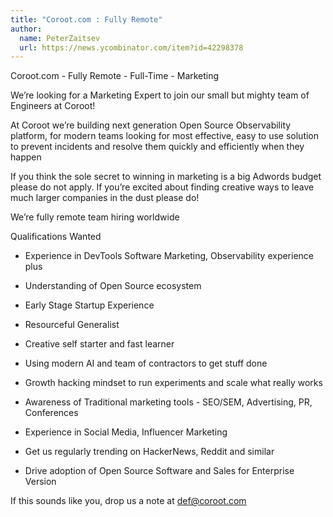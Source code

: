 ```yaml
---
title: "Coroot.com : Fully Remote"
author:
  name: PeterZaitsev
  url: https://news.ycombinator.com/item?id=42298378
---
```

Coroot.com - Fully Remote - Full-Time - Marketing

We’re looking for a Marketing Expert to join our small but mighty team of Engineers at Coroot!

At Coroot we’re building next generation Open Source Observability platform, for modern teams looking for most effective, easy to use solution to prevent incidents and resolve them quickly and efficiently when they happen

If you think the sole secret to winning in marketing is a big Adwords budget please do not apply.  If you’re excited about finding creative ways to leave much larger companies in the dust please do!

We’re fully remote team hiring worldwide

Qualifications Wanted
 - Experience in DevTools Software Marketing, Observability experience plus

- Understanding of Open Source ecosystem

- Early Stage Startup Experience

- Resourceful Generalist

- Creative self starter and fast learner

- Using modern AI and team of contractors to get stuff done

- Growth hacking mindset to run experiments and scale what 
 really works

- Awareness of Traditional marketing tools - SEO&#x2F;SEM, Advertising, PR, Conferences

- Experience in Social Media, Influencer Marketing

- Get us regularly trending on HackerNews, Reddit and similar

- Drive adoption of Open Source Software and Sales for Enterprise Version

If this sounds like you, drop us a note at  def@coroot.com
<JobApplication />
